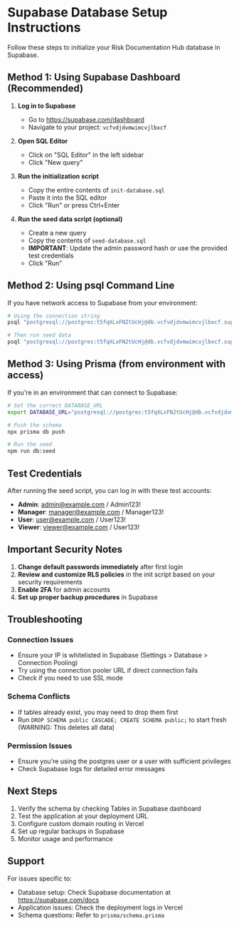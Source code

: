 # Supabase Database Setup Instructions

Follow these steps to initialize your Risk Documentation Hub database in Supabase.

## Method 1: Using Supabase Dashboard (Recommended)

1. **Log in to Supabase**
   - Go to https://supabase.com/dashboard
   - Navigate to your project: `vcfvdjdvmwimcvjlbxcf`

2. **Open SQL Editor**
   - Click on "SQL Editor" in the left sidebar
   - Click "New query"

3. **Run the initialization script**
   - Copy the entire contents of `init-database.sql`
   - Paste it into the SQL editor
   - Click "Run" or press Ctrl+Enter

4. **Run the seed data script (optional)**
   - Create a new query
   - Copy the contents of `seed-database.sql`
   - **IMPORTANT**: Update the admin password hash or use the provided test credentials
   - Click "Run"

## Method 2: Using psql Command Line

If you have network access to Supabase from your environment:

```bash
# Using the connection string
psql "postgresql://postgres:t5fqXLxFN2tUcHj@db.vcfvdjdvmwimcvjlbxcf.supabase.co:5432/postgres" -f init-database.sql

# Then run seed data
psql "postgresql://postgres:t5fqXLxFN2tUcHj@db.vcfvdjdvmwimcvjlbxcf.supabase.co:5432/postgres" -f seed-database.sql
```

## Method 3: Using Prisma (from environment with access)

If you're in an environment that can connect to Supabase:

```bash
# Set the correct DATABASE_URL
export DATABASE_URL="postgresql://postgres:t5fqXLxFN2tUcHj@db.vcfvdjdvmwimcvjlbxcf.supabase.co:5432/postgres"

# Push the schema
npx prisma db push

# Run the seed
npm run db:seed
```

## Test Credentials

After running the seed script, you can log in with these test accounts:

- **Admin**: admin@example.com / Admin123!
- **Manager**: manager@example.com / Manager123!
- **User**: user@example.com / User123!
- **Viewer**: viewer@example.com / User123!

## Important Security Notes

1. **Change default passwords immediately** after first login
2. **Review and customize RLS policies** in the init script based on your security requirements
3. **Enable 2FA** for admin accounts
4. **Set up proper backup procedures** in Supabase

## Troubleshooting

### Connection Issues
- Ensure your IP is whitelisted in Supabase (Settings > Database > Connection Pooling)
- Try using the connection pooler URL if direct connection fails
- Check if you need to use SSL mode

### Schema Conflicts
- If tables already exist, you may need to drop them first
- Run `DROP SCHEMA public CASCADE; CREATE SCHEMA public;` to start fresh (WARNING: This deletes all data)

### Permission Issues
- Ensure you're using the postgres user or a user with sufficient privileges
- Check Supabase logs for detailed error messages

## Next Steps

1. Verify the schema by checking Tables in Supabase dashboard
2. Test the application at your deployment URL
3. Configure custom domain routing in Vercel
4. Set up regular backups in Supabase
5. Monitor usage and performance

## Support

For issues specific to:
- Database setup: Check Supabase documentation at https://supabase.com/docs
- Application issues: Check the deployment logs in Vercel
- Schema questions: Refer to `prisma/schema.prisma`